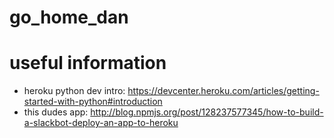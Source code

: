 # go_home_dan

# useful information

 * heroku python dev intro: https://devcenter.heroku.com/articles/getting-started-with-python#introduction 
 * this dudes app: http://blog.npmjs.org/post/128237577345/how-to-build-a-slackbot-deploy-an-app-to-heroku
